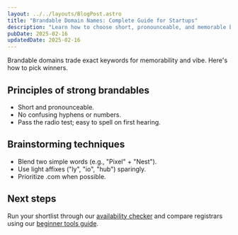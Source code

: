 ```yaml
---
layout: ../../layouts/BlogPost.astro
title: "Brandable Domain Names: Complete Guide for Startups"
description: "Learn how to choose short, pronounceable, and memorable brandable domain names that age well and support growth."
pubDate: 2025-02-16
updatedDate: 2025-02-16
---
```


Brandable domains trade exact keywords for memorability and vibe. Here's how to pick winners.

## Principles of strong brandables

- Short and pronounceable.
- No confusing hyphens or numbers.
- Pass the radio test; easy to spell on first hearing.

## Brainstorming techniques

- Blend two simple words (e.g., "Pixel" + "Nest").
- Use light affixes ("ly", "io", "hub") sparingly.
- Prioritize .com when possible.

## Next steps

Run your shortlist through our [availability checker](/#check) and compare registrars using our [beginner tools guide](/blog/best-domain-name-tools-for-beginners).
